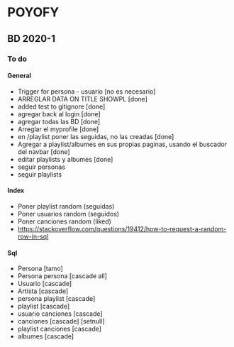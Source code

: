 # POYOFY

## BD 2020-1

### To do

#### General

+ Trigger for persona - usuario [no es necesario]
+ ARREGLAR DATA ON TITLE SHOWPL [done]
+ added test to gitignore [done]
+ agregar back al login [done]
+ agregar todas las BD [done]
+ Arreglar el myprofile [done]
+ en /playlist poner las seguidas, no las creadas [done]
+ Agregar a playlist/albumes en sus propias paginas, usando el buscador del navbar [done]
+ editar playlists y albumes [done]
+ seguir personas
+ seguir playlists 

#### Index

+ Poner playlist random (seguidas)
+ Poner usuarios random (seguidos)
+ Poner canciones random (liked)
+ <https://stackoverflow.com/questions/19412/how-to-request-a-random-row-in-sql>

#### Sql

+ Persona [tamo]
+ Persona persona [cascade all]
+ Usuario [cascade]
+ Artista [cascade]
+ persona playlist [cascade]
+ playlist [cascade]
+ usuario canciones [cascade]
+ canciones [cascade] [setnull]
+ playlist canciones [cascade]
+ albumes [cascade]
